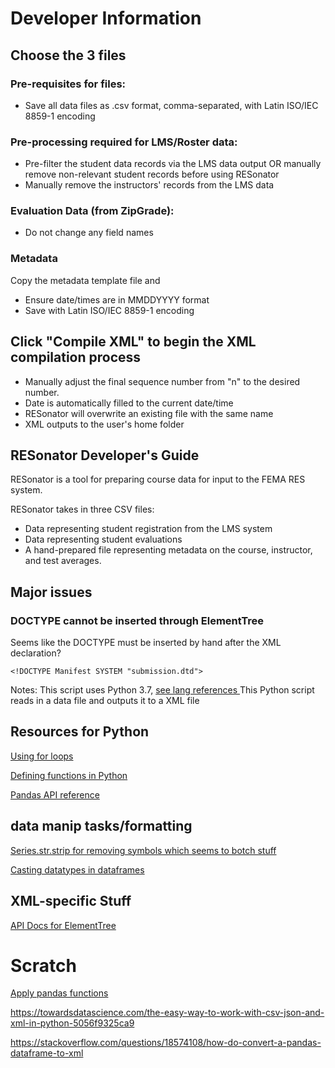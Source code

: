 # Developer Information

## Choose the 3 files

### Pre-requisites for files:

- Save all data files as .csv format, comma-separated, with Latin ISO/IEC 8859-1
  encoding

### Pre-processing required for LMS/Roster data:

- Pre-filter the student data records via the LMS data output OR manually remove
  non-relevant student records before using RESonator
- Manually remove the instructors' records from the LMS data

### Evaluation Data (from ZipGrade):

- Do not change any field names

### Metadata

Copy the metadata template file and

- Ensure date/times are in MMDDYYYY format
- Save with Latin ISO/IEC 8859-1 encoding

## Click "Compile XML" to begin the XML compilation process

- Manually adjust the final sequence number from "n" to the desired number.
- Date is automatically filled to the current date/time
- RESonator will overwrite an existing file with the same name
- XML outputs to the user's home folder

## RESonator Developer's Guide

RESonator is a tool for preparing course data for input to the FEMA RES system.

RESonator takes in three CSV files:

- Data representing student registration from the LMS system
- Data representing student evaluations
- A hand-prepared file representing metadata on the course, instructor, and test
  averages.

## Major issues

### DOCTYPE cannot be inserted through ElementTree

Seems like the DOCTYPE must be inserted by hand after the XML declaration?

`<!DOCTYPE Manifest SYSTEM "submission.dtd">`

Notes: This script uses Python 3.7,
[see lang references ](https://docs.python.org/3/) This Python script reads in a
data file and outputs it to a XML file

## Resources for Python

[Using for loops](https://docs.python.org/3/reference/compound_stmts.html#the-for-statement)

[Defining functions in Python](https://docs.python.org/3/reference/compound_stmts.html#function-definitions)

[Pandas API reference](https://pandas.pydata.org/pandas-docs/stable/reference/index.html)

## data manip tasks/formatting

[Series.str.strip for removing symbols which seems to botch stuff](https://pandas.pydata.org/pandas-docs/stable/reference/api/pandas.Series.str.strip.html)

[Casting datatypes in dataframes](https://stackoverflow.com/questions/37697934/how-to-remove-symbol-for-particular-column-in-dataframeusing-python-pandas)

## XML-specific Stuff

[API Docs for ElementTree](https://docs.python.org/3/library/xml.etree.elementtree.html)

# Scratch

[Apply pandas functions](https://realpython.com/fast-flexible-pandas/#pandas-apply)

https://towardsdatascience.com/the-easy-way-to-work-with-csv-json-and-xml-in-python-5056f9325ca9

https://stackoverflow.com/questions/18574108/how-do-convert-a-pandas-dataframe-to-xml
